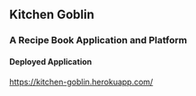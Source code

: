 ## Kitchen Goblin
### A Recipe Book Application and Platform

#### Deployed Application

https://kitchen-goblin.herokuapp.com/